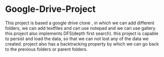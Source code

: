 # Google-Drive-Project
This project is based a google drive clone , in which we can add different folders, we can add textfiles and can use notepad and we can use gallery.
this project also implements DFS(depth first search).
this project is capable to persist and load the data, so that we can not lost any of the data we created.
project also has a backtracking property by which we can go back to the previous folders or parent folders.
